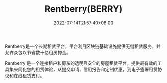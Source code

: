 ﻿---
weight: 
title: "Rentberry(BERRY)"
description: "Rentberry是一个长期租赁平台，平台利用区块链基础设施提供无缝租赁服务，并允许众包以节省数十亿租房押金"
date: 2022-07-14T21:57:40+08:00
lastmod: 2022-07-14T16:45:40+08:00
draft: false
authors: ["浮尘"]
featuredImage: "rentberryberry.webp"
link: "https://rentberry.com/"
tags: ["数字代币","Rentberry(BERRY)"]
categories: ["navigation"]
navigation: ["数字代币"]
lightgallery: true
toc: true
pinned: false
recommend: false
recommend1: false
---
Rentberry是一个长期租赁平台，平台利用区块链基础设施提供无缝租赁服务，并允许众包以节省数十亿租房押金。

Rentberry 是一个连接租户和房东的透明且安全的房屋租赁平台。提供最有效的工具集来简化您的租赁体验，从提交申请、信用报告和定制优惠，到电子签署租赁协议和在线租赁支付。

